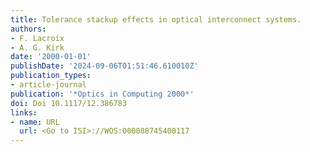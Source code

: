 ```yaml
---
title: Tolerance stackup effects in optical interconnect systems.
authors:
- F. Lacroix
- A. G. Kirk
date: '2000-01-01'
publishDate: '2024-09-06T01:51:46.610010Z'
publication_types:
- article-journal
publication: '*Optics in Computing 2000*'
doi: Doi 10.1117/12.386783
links:
- name: URL
  url: <Go to ISI>://WOS:000088745400117
---
```

